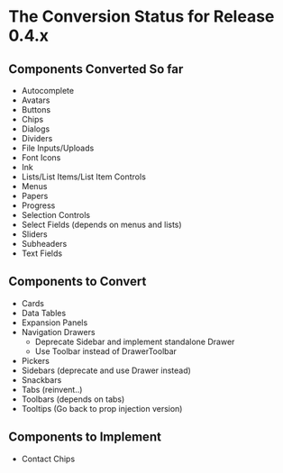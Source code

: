 # The Conversion Status for Release 0.4.x

## Components Converted So far

- Autocomplete
- Avatars
- Buttons
- Chips
- Dialogs
- Dividers
- File Inputs/Uploads
- Font Icons
- Ink
- Lists/List Items/List Item Controls
- Menus
- Papers
- Progress
- Selection Controls
- Select Fields (depends on menus and lists)
- Sliders
- Subheaders
- Text Fields

## Components to Convert

- Cards
- Data Tables
- Expansion Panels
- Navigation Drawers
  - Deprecate Sidebar and implement standalone Drawer
  - Use Toolbar instead of DrawerToolbar
- Pickers
- Sidebars (deprecate and use Drawer instead)
- Snackbars
- Tabs (reinvent..)
- Toolbars (depends on tabs)
- Tooltips (Go back to prop injection version)


## Components to Implement

- Contact Chips
